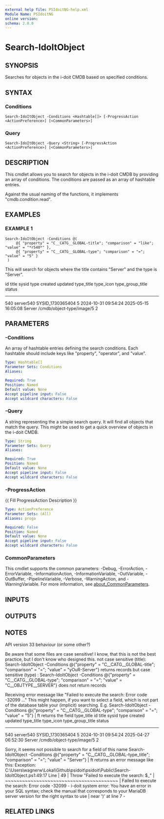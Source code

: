 ```yaml
---
external help file: PSIdoitNG-help.xml
Module Name: PSIdoitNG
online version:
schema: 2.0.0
---
```


# Search-IdoItObject

## SYNOPSIS
Searches for objects in the i-doit CMDB based on specified conditions.

## SYNTAX

### Conditions
```
Search-IdoItObject -Conditions <Hashtable[]> [-ProgressAction <ActionPreference>] [<CommonParameters>]
```

### Query
```
Search-IdoItObject -Query <String> [-ProgressAction <ActionPreference>] [<CommonParameters>]
```

## DESCRIPTION
This cmdlet allows you to search for objects in the i-doit CMDB by providing an array of conditions.
The conditions are passed as an array of hashtable entries.

Against the usual naming of the functions, it implements "cmdb.condition.read".

## EXAMPLES

### EXAMPLE 1
```
Search-IdoItObject -Conditions @(
     @{ "property" = "C__CATG__GLOBAL-title"; "comparison" = "like"; "value" = "*r540*" },
     @{ "property" = "C__CATG__GLOBAL-type"; "comparison" = "="; "value" = "5" }
 )
```

This will search for objects where the title contains "Server" and the type is "Server".

 id title           sysid       type created             updated             type_title type_icon                 type_group_title status
 -- -----           -----       ---- -------             -------             ---------- ---------                 ---------------- ------
540 server540 SYSID_1730365404     5 2024-10-31 09:54:24 2025-05-15 16:05:08 Server     /cmdb/object-type/image/5                       2

## PARAMETERS

### -Conditions
An array of hashtable entries defining the search conditions.
Each hashtable should include keys like
"property", "operator", and "value".

```yaml
Type: Hashtable[]
Parameter Sets: Conditions
Aliases:

Required: True
Position: Named
Default value: None
Accept pipeline input: False
Accept wildcard characters: False
```

### -Query
A string representing the a simple search query.
It will find all objects that match the query.
This might be used to get a quick overview of objects in the i-doit CMDB.

```yaml
Type: String
Parameter Sets: Query
Aliases:

Required: True
Position: Named
Default value: None
Accept pipeline input: False
Accept wildcard characters: False
```

### -ProgressAction
{{ Fill ProgressAction Description }}

```yaml
Type: ActionPreference
Parameter Sets: (All)
Aliases: proga

Required: False
Position: Named
Default value: None
Accept pipeline input: False
Accept wildcard characters: False
```

### CommonParameters
This cmdlet supports the common parameters: -Debug, -ErrorAction, -ErrorVariable, -InformationAction, -InformationVariable, -OutVariable, -OutBuffer, -PipelineVariable, -Verbose, -WarningAction, and -WarningVariable. For more information, see [about_CommonParameters](http://go.microsoft.com/fwlink/?LinkID=113216).

## INPUTS

## OUTPUTS

## NOTES
API version 33 behaviour (or some other?)

Be aware that some files are case sensitive!
I know, that this is not the best practice, but I don't know who designed this.
not case sensitive (title): Search-IdoItObject -Conditions @{"property" = "C__CATG__GLOBAL-title"; "comparison" = "="; "value" = "yOuR-Server"}
    returns records
but case sensitive (type) : Search-IdoItObject -Conditions @{"property" = "C__CATG__GLOBAL-type"; "comparison" = "="; "value" = "C__OBJTYPE__SERVER"}
    does not return records

Receiving error message like "Failed to execute the search: Error code -32099 ..."
This might happen, if you want to select a field, which is not part of the database table your (implicit) searching.
E.g.
Search-IdoItObject -Conditions @{"property" = "C__CATG__GLOBAL-type"; "comparison" = "="; "value" = "5"} | ft
returns the field type_title
id title           sysid            type created             updated             type_title type_icon                        type_group_title status
-- -----           -----            ---- -------             -------             ---------- ---------                        ---------------- ------
540 server540      SYSID_1730365404    5 2024-10-31 09:54:24 2025-04-27 06:52:30 Server     /cmdb/object-type/image/5                       2

Sorry, it seems not possible to search for a field of this name
Search-IdoItObject -Conditions @{"property" = "C__CATG__GLOBAL-type_title"; "comparison" = "="; "value" = "Server"} | ft
returns an error message like this:
Exception: C:\Users\wagnerw\Lokal\Github\psidoit\psidoit\Public\Search-IdoItObject.ps1:49:17
Line |
49 |                  Throw "Failed to execute the search: $_"
    |                  ~~~~~~~~~~~~~~~~~~~~~~~~~~~~~~~~~~~~~~~~
    | Failed to execute the search: Error code -32099 - i-doit system error: You have an error in your SQL syntax; check the manual that corresponds to your MariaDB server version for the right syntax to use
    | near ')' at line 7 -

## RELATED LINKS
